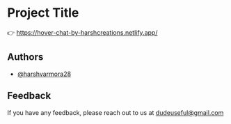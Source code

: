 
# Project Title

👉 https://hover-chat-by-harshcreations.netlify.app/


## Authors

- [@harshvarmora28](https://www.github.com/harshvarmora28)

  
## Feedback

If you have any feedback, please reach out to us at dudeuseful@gmail.com

  